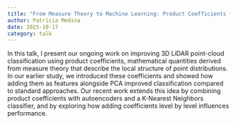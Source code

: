 ```yaml
---
title: "From Measure Theory to Machine Learning: Product Coefficients for LiDAR Data"
author: Patricia Medina
date: 2025-10-17
category: talk
---
```


In this talk, I present our ongoing work on improving 3D LiDAR point-cloud classification using product coefficients, mathematical quantities derived from measure theory that describe the local structure of point distributions. In our earlier study, we introduced these coefficients and showed how adding them as features alongside PCA improved classification compared to standard approaches. Our recent work extends this idea by combining product coefficients with autoencoders and a K-Nearest Neighbors classifier, and by exploring how adding coefficients level by level influences performance.
